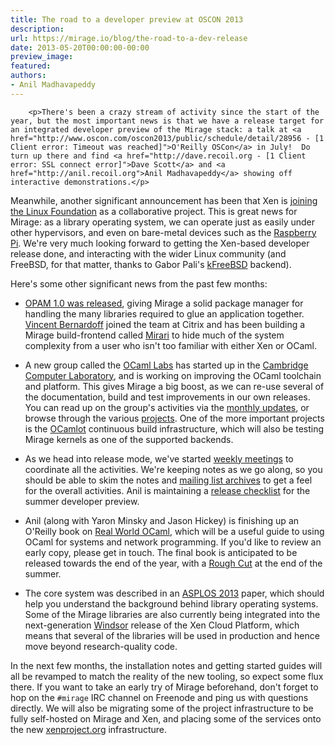 ```yaml
---
title: The road to a developer preview at OSCON 2013
description:
url: https://mirage.io/blog/the-road-to-a-dev-release
date: 2013-05-20T00:00:00-00:00
preview_image:
featured:
authors:
- Anil Madhavapeddy
---
```



        <p>There's been a crazy stream of activity since the start of the year, but the most important news is that we have a release target for an integrated developer preview of the Mirage stack: a talk at <a href="http://www.oscon.com/oscon2013/public/schedule/detail/28956 - [1 Client error: Timeout was reached]">O'Reilly OSCon</a> in July!  Do turn up there and find <a href="http://dave.recoil.org - [1 Client error: SSL connect error]">Dave Scott</a> and <a href="http://anil.recoil.org">Anil Madhavapeddy</a> showing off interactive demonstrations.</p>
<p>Meanwhile, another significant announcement has been that Xen is <a href="http://www.linuxfoundation.org/news-media/announcements/2013/04/xen-become-linux-foundation-collaborative-project - [404 Not Found]">joining the Linux Foundation</a> as a collaborative project.  This is great news for Mirage: as a library operating system, we can operate just as easily under other hypervisors, and even on bare-metal devices such as the <a href="http://raspberrypi.org">Raspberry Pi</a>.  We're very much looking forward to getting the Xen-based developer release done, and interacting with the wider Linux community (and FreeBSD, for that matter, thanks to Gabor Pali's <a href="https://github.com/pgj/mirage-kfreebsd">kFreeBSD</a> backend).</p>
<p>Here's some other significant news from the past few months:</p>
<ul>
<li>
<p><a href="http://www.ocamlpro.com/blog/2013/03/14/opam-1.0.0.html">OPAM 1.0 was released</a>, giving Mirage a solid package manager for handling the many libraries required to glue an application together.  <a href="https://github.com/vbmithr">Vincent Bernardoff</a> joined the team at Citrix and has been building a Mirage build-frontend called <a href="https://github.com/mirage/mirari">Mirari</a> to hide much of the system complexity from a user who isn't too familiar with either Xen or OCaml.</p>
</li>
<li>
<p>A new group called the <a href="http://ocaml.io">OCaml Labs</a> has started up in the <a href="http://www.cl.cam.ac.uk">Cambridge Computer Laboratory</a>, and is working on improving the OCaml toolchain and platform.  This gives Mirage a big boost, as we can re-use several of the documentation, build and test improvements in our own releases.  You can read up on the group's activities via the <a href="http://ocaml.io/news - [404 Not Found]">monthly updates</a>, or browse through the various <a href="http://ocaml.io/tasks - [404 Not Found]">projects</a>.  One of the more important projects is the <a href="http://www.cl.cam.ac.uk/projects/ocamllabs/tasks/platform.html#OCamlot - [404 Not Found]">OCamlot</a> continuous build infrastructure, which will also be testing Mirage kernels as one of the supported backends.</p>
</li>
<li>
<p>As we head into release mode, we've started <a href="https://mirage.io/wiki#Weekly-calls-and-release-notes">weekly meetings</a> to coordinate all the activities.  We're keeping notes as we go along, so you should be able to skim the notes and <a href="https://lists.cam.ac.uk/pipermail/cl-mirage/ - [1 Client error: SSL peer certificate or SSH remote key was not OK]">mailing list archives</a> to get a feel for the overall activities.  Anil is maintaining a <a href="https://mirage.github.io/wiki/dev-preview-checklist - [404 Not Found]">release checklist</a> for the summer developer preview.</p>
</li>
<li>
<p>Anil (along with Yaron Minsky and Jason Hickey) is finishing up an O'Reilly book on <a href="http://realworldocaml.org">Real World OCaml</a>, which will be a useful guide to using OCaml for systems and network programming. If you'd like to review an early copy, please get in touch.  The final book is anticipated to be released towards the end of the year, with a <a href="http://shop.oreilly.com/category/roughcuts.do">Rough Cut</a> at the end of the summer.</p>
</li>
<li>
<p>The core system was described in an <a href="http://anil.recoil.org/papers/2013-asplos-mirage.pdf">ASPLOS 2013</a> paper, which should help you understand the background behind library operating systems. Some of the Mirage libraries are also currently being integrated into the next-generation <a href="http://blogs.citrix.com/2012/05/17/introducing-windsor-a-new-xen-based-virtualization-architecture/ - [404 Not Found]">Windsor</a> release of the Xen Cloud Platform, which means that several of the libraries will be used in production and hence move beyond research-quality code.</p>
</li>
</ul>
<p>In the next few months, the installation notes and getting started guides will
all be revamped to match the reality of the new tooling, so expect some flux
there.   If you want to take an early try of Mirage beforehand, don't forget to
hop on the <code>#mirage</code> IRC channel on Freenode and ping us with questions
directly.  We will also be migrating some of the project infrastructure to be fully
self-hosted on Mirage and Xen, and placing some of the services onto the new <a href="http://xenproject.org">xenproject.org</a> infrastructure.</p>

      
